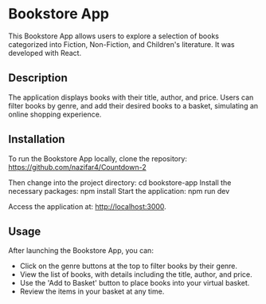 # Bookstore App

This Bookstore App allows users to explore a selection of books categorized into Fiction, Non-Fiction, and Children's literature. It was developed with React.

## Description

The application displays books with their title, author, and price. Users can filter books by genre, and add their desired books to a basket, simulating an online shopping experience. 

## Installation

To run the Bookstore App locally, clone the repository:
https://github.com/nazifar4/Countdown-2

Then change into the project directory: cd bookstore-app
Install the necessary packages: npm install 
Start the application: npm run dev

Access the application at: [http://localhost:3000](http://localhost:3000).

## Usage

After launching the Bookstore App, you can:

- Click on the genre buttons at the top to filter books by their genre.
- View the list of books, with details including the title, author, and price.
- Use the 'Add to Basket' button to place books into your virtual basket.
- Review the items in your basket at any time.
